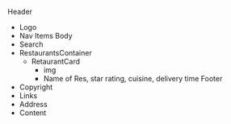 Header
- Logo
- Nav Items
Body
- Search
- RestaurantsContainer
    - RetaurantCard
        - img
        - Name of Res, star rating, cuisine, delivery time
Footer
- Copyright
- Links
- Address
- Content
